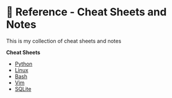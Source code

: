 # 📖 Reference - Cheat Sheets and Notes

This is my collection of cheat sheets and notes

**Cheat Sheets**
- [Python](https://github.com/gtronix/References/blob/main/Python/Python%20-%20Cheat%20Sheet.md#python---cheat-sheet)
- [Linux](https://github.com/gtronix/References/blob/main/Linux/Linux%20-%20Cheat%20Sheet.md#linux---cheat-sheet)
- [Bash](https://github.com/gtronix/References/blob/main/Bash/Bash%20-%20Cheat%20Sheet.md#bash-cheat-sheet)
- [Vim](https://github.com/gtronix/References/blob/main/Vim/Vim%20-%20Cheat%20Sheet.md#vim-cheat-sheet)
- [SQLite](https://github.com/gtronix/References/blob/main/SQL/SQLite%20-%20Cheat%20Sheet.md#sqlite-cheat-sheet)
